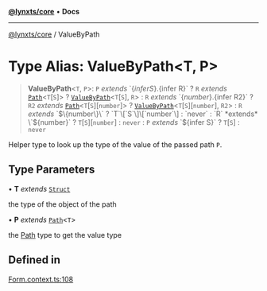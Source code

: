 [**@lynxts/core**](../README.md) • **Docs**

***

[@lynxts/core](../README.md) / ValueByPath

# Type Alias: ValueByPath\<T, P\>

> **ValueByPath**\<`T`, `P`\>: `P` *extends* \`$\{infer S\}.$\{infer R\}\` ? `R` *extends* [`Path`](Path.md)\<`T`\[`S`\]\> ? [`ValueByPath`](ValueByPath.md)\<`T`\[`S`\], `R`\> : `R` *extends* \`$\{number\}.$\{infer R2\}\` ? `R2` *extends* [`Path`](Path.md)\<`T`\[`S`\]\[`number`\]\> ? [`ValueByPath`](ValueByPath.md)\<`T`\[`S`\]\[`number`\], `R2`\> : `R` *extends* \`$\{number\}\` ? `T`\[`S`\]\[`number`\] : `never` : `R` *extends* \`$\{number\}\` ? `T`\[`S`\]\[`number`\] : `never` : `P` *extends* \`$\{infer S\}\` ? `T`\[`S`\] : `never`

Helper type to look up the type of the value of the passed path `P`.

## Type Parameters

• **T** *extends* [`Struct`](Struct.md)

the type of the object of the path

• **P** *extends* [`Path`](Path.md)\<`T`\>

the [Path](Path.md) type to get the value type

## Defined in

[Form.context.ts:108](https://github.com/JoseLion/lynxts/blob/main/packages/core/src/lib/Form.context.ts#L108)

